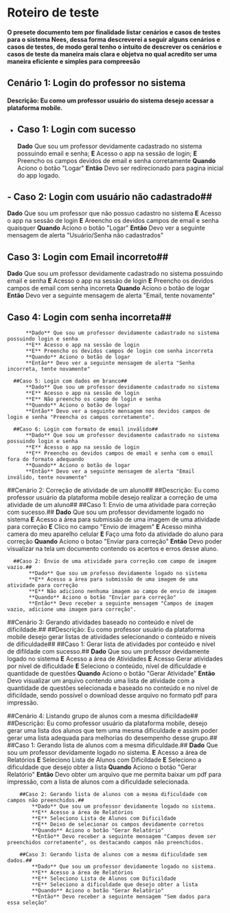 # Roteiro de teste
#### O presete documento tem por finalidade listar cenários e casos de testes para o sistema Nees, dessa forma descreverei a seguir alguns cenários e casos de testes, de modo geral tenho o intuito de descrever os cenários e casos de teste da maneira mais clara e objetva no qual acredito ser uma maneira eficiente e simples para compreesão

## Cenário 1: Login do professor no sistema
#### Descrição: Eu como um professor usuário do sistema desejo acessar a plataforma mobile.
 - ## Caso 1: Login com sucesso
     **Dado** Que sou um professor devidamente cadastrado no sistema possuindo email e senha;
     **E** Acesso o app na sessão de login;
  **E** Preencho os campos devidos de email e senha corretamente
  **Quando** Aciono o botão "Logar"
  **Então** Devo ser redirecionado para pagina inicial do app logado.

 ## - Caso 2: Login com usuário não cadastrado##
   **Dado** Que sou um professor que não possuo cadastro no sistema
   **E** Acesso o app na sessão de login
   **E** Areencho os devidos campos de email e senha quaisquer
   **Quando** Aciono o botão "Logar"
   **Então** Devo ver a seguinte mensagem de alerta "Usuário/Senha não cadastrados"
      
 ## Caso 3: Login com Email incorreto##
   **Dado** Que sou um professor devidamente cadastrado no sistema possuindo email e senha
   **E** Acesso o app na sessão de login
   **E** Preencho os devidos campos de email com senha incorreta
   **Quando** Aciono o botão de logar
   **Então** Devo ver a seguinte mensagem de alerta "Email, tente novamente"

 ## Caso 4: Login com senha incorreta##
          **Dado** Que sou um professor devidamente cadastrado no sistema possuindo login e senha
          **E** Acesso o app na sessão de login
          **E** Preencho os devidos campos de login com senha incorreta
          **Quando** Aciono o botão de logar
          **Então** Devo ver a seguinte mensagem de alerta "Senha incorreta, tente novamente"

      ##Caso 5: Login com dados em branco##
          **Dado** Que sou um professor devidamente cadastrado no sistema
          **E** Acesso o app na sessão de login
          **E** Não preencho os campo de login e senha
          **Quando** Aciono o botão de logar
          **Então** Devo ver a seguinte mensagem nos devidos campos de login e senha "Preencha os campos corretamente".

      ##Caso 6: Login com formato de email inválido##
          **Dado** Que sou um professor devidamente cadastrado no sistema possuindo login e senha
          **E** Acesso o app na sessão de login
          **E** Preencho os devidos campos de email e senha com o email fora do formato adequando
          **Quando** Aciono o botão de logar
          **Então** Devo ver a seguinte mensagem de alerta "Email inválido, tente novamente"

##Cenário 2: Correção de atividade de um aluno##
  ##Descrição: Eu como professor usuário da plataforma mobile desejo realizar a correção de uma atividade de um aluno##
      ##Caso 1: Envio de uma atividade para correção com sucesso.##
           **Dado** Que sou um professor devidamente logado no sistema
           **E** Acesso a área para submissão de uma imagem de uma atividade para correção
           **E** Clico no campo "Envio de imagem"
           **E** Acesso minha camera do meu aparelho celular
           **E** Faço uma foto da atividade do aluno para correção
           **Quando** Aciono o botao "Enviar para correção"
           **Então** Devo poder visualizar na tela um documento contendo os acertos e erros desse aluno.

      ##Caso 2: Envio de uma atividade para correção com campo de imagem vazio.##
           **Dado** Que sou um professo devidamente logado no sistema
           **E** Acesso a área para submissão de uma imagem de uma atividade para correção
           **E** Não adiciono nenhuma imagem ao campo de envio de imagem
           **Quando** Aciono o botão "Enviar para correção"
           **Então** Devo receber a seguinte mensagem "Campos de imagem vazio, adicione uma imagem para correção".

  ##Cenário 3: Gerando atividades baseado no conteúdo e nível de dificildade.##
    ##Descrição: Eu como professor usuário da plataforma mobile desejo gerar listas de atividades selecionando o conteúdo e niveis de dificuldade##
       ##Caso 1: Gerar lista de atividades por conteúdo e nível de difildade com sucesso.##
           **Dado** Que sou um professor devidamente logado no sistema
           **E** Acesso a área de Atividades
           **E** Acesso Gerar atividades por nivel de dificuldade
           **E** Seleciono o conteúdo, nível de dificuldade e quantidade de questões
           **Quando** Aciono o botão "Gerar Atividade"
           **Então** Devo visualizar um arquivo contendo uma lista de atividade com a quantidade de questões selecionada e baseado no conteúdo e no nível de dificildade, sendo possível o download desse arquivo no formato pdf para impressão.

##Cenário 4: Listando grupo de alunos com a mesma dificildade##
  ##Descrição: Eu como professor usuário da plataforma mobile, desejo gerar uma lista dos alunos que tem uma mesma dificuldade e assim poder gerar uma lista adequada para melhorias do desempenho desse grupo.##
        ##Caso 1: Gerando lista de alunos com a mesma dificuldade.##
            **Dado** Que sou um professor devidamente logado no sistema.
            **E** Acesso a área de Relatórios
            **E** Seleciono Lista de Alunos com Dificildade
            **E** Seleciono a dificuldade que desejo obter a lista
            **Quando** Aciono o botão "Gerar Relatório"
            **Então** Devo obter um arquivo que me permita baixar um pdf para impressão, com a lista de alunos com a dificuldade selecionada.

        ##Caso 2: Gerando lista de alunos com a mesma dificuldade com campos não preenchidos.##
            **Dado** Que sou um professor devidamente logado no sistema.
            **E** Acesso a área de Relatórios
            **E** Seleciono Lista de Alunos com Dificildade
            **E** Deixo de selecionar os campos devidamente corretos
            **Quando** Aciono o botão "Gerar Relatório"
            **Então** Devo receber a seguinte mensagem "Campos devem ser preenchidos corretamente", os destacando campos não preenchidos.

        ##Caso 3: Gerando lista de alunos com a mesma dificuldade sem dados.##
            **Dado** Que sou um professor devidamente logado no sistema.
            **E** Acesso a área de Relatórios
            **E** Seleciono Lista de Alunos com Dificildade
            **E** Seleciono a dificuldade que desejo obter a lista
            **Quando** Aciono o botão "Gerar Relatório"
            **Então** Devo receber a seguinte mensagem "Sem dados para essa seleção"
